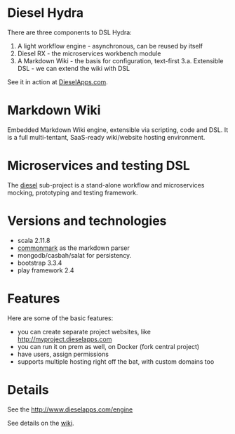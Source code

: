 
Diesel Hydra
============

There are three components to DSL Hydra:

1. A light workflow engine - asynchronous, can be reused by itself
2. Diesel RX - the microservices workbench module
3. A Markdown Wiki - the basis for configuration, text-first
3.a. Extensible DSL - we can extend the wiki with DSL

See it in action at [DieselApps.com](http://www.dieselapps.com).

Markdown Wiki
===========================

Embedded Markdown Wiki engine, extensible via scripting, code and DSL. It is a full multi-tentant, SaaS-ready wiki/website hosting environment.

Microservices and testing DSL
=============================

The [diesel](https://github.com/razie/diesel-wiki/tree/master/diesel) sub-project is a stand-alone workflow and microservices mocking, prototyping and testing framework.

Versions and technologies
========================

- scala 2.11.8
- [commonmark](https://github.com/atlassian/commonmark-java) as the markdown parser
- mongodb/casbah/salat for persistency.
- bootstrap 3.3.4
- play framework 2.4

Features
========

Here are some of the basic features:

- you can create separate project websites, like http://myproject.dieselapps.com
- you can run it on prem as well, on Docker (fork central project)
- have users, assign permissions
- supports multiple hosting right off the bat, with custom domains too

Details
==========

See the http://www.dieselapps.com/engine

See details on the [wiki](WIKI.md).

